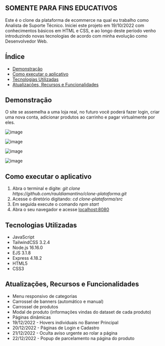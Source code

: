 ## SOMENTE PARA FINS EDUCATIVOS

Este é o clone da plataforma de ecommerce na qual eu trabalho como Analista de Suporte Técnico. Iniciei este projeto em 19/10/2022 com conhecimentos básicos em HTML e CSS, e ao longo deste período venho introduzindo novas tecnologias de acordo com minha evolução como Desenvolvedor Web.

<h2>Índice</h2>

-    <a href="#demo">Demonstração</a>
-    <a href="#como">Como executar o aplicativo</a>
-    <a href="#tech">Tecnologias Utilizadas</a>
-    <a href="#func">Atualizações, Recursos e Funcionalidades</a>

<h2 id="demo">Demonstração</h2>

O site se assemelha a uma loja real, no futuro você poderá fazer login, criar uma nova conta, adicionar produtos ao carrinho e pagar virtualmente por eles.

![image](https://user-images.githubusercontent.com/100098231/207989217-4c5e57f0-e4af-4022-becd-ebba28988ca6.png)

![image](https://user-images.githubusercontent.com/100098231/207989237-070a3e24-5c2e-4cfa-b9b6-effbe40c1d53.png)

![image](https://user-images.githubusercontent.com/100098231/207989250-99bc07cd-8e54-4e6b-a611-d9f8097ef59e.png)

![image](https://user-images.githubusercontent.com/100098231/207989297-99437c74-da3c-43ca-b10e-30b6d3e30eee.png)

<h2 id="como">Como executar o aplicativo</h2>

<ol>
  <li>Abra o terminal e digite: <i>git clone https://github.com/rauldiamantino/clone-plataforma.git</i></li>
  <li>Acesse o diretório digitando: <i>cd clone-plataforma/src</i></li>
  <li>Em seguida execute o comando <i>npm start</i></li>
  <li>Abra o seu navegador e acesse <a href="http://localhost:8080">localhost:8080</a></li>
</ol>

<h2 id="tech">Tecnologias Utilizadas</h2>

<ul>
  <li>JavaScript</li>
  <li>TailwindCSS 3.2.4</li>
  <li>Node.js 16.16.0</li>
  <li>EJS 3.1.8</li>
  <li>Express 4.18.2</li>
  <li>HTML5</li>
  <li>CSS3</li>
</ul>

<h2 id="func">Atualizações, Recursos e Funcionalidades</h2>

<ul>
  <li>Menu responsivo de categorias</li>
  <li>Carrossel de banners (automático e manual)</li>
  <li>Carrossel de produtos</li>
  <li>Modal de produto (informações vindas do dataset de cada produto)</li>
  <li>Páginas dinâmicas</li>
  <li>19/12/2022 - Hovers individuais no Banner Principal</li>
  <li>20/12/2022 - Páginas de Login e Cadastro</li>
  <li>21/12/2022 - Oculta aviso urgente ao rolar a página</li>
  <li>22/12/2022 - Popup de parcelamento na página do produto</li>
</ul>

